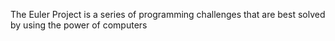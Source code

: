 The Euler Project is a series of programming challenges that are best solved by using the power of computers